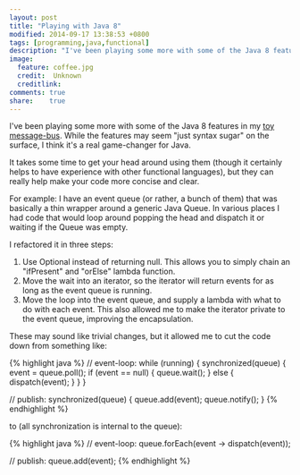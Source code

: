 ```yaml
---
layout: post
title: "Playing with Java 8"
modified: 2014-09-17 13:38:53 +0800
tags: [programming,java,functional]
description: "I've been playing some more with some of the Java 8 features in my toy message-bus. While the features may seem 'just syntax sugar' on the surface, I think it's a real game-changer for Java."
image:
  feature: coffee.jpg
  credit:  Unknown
  creditlink: 
comments: true
share:    true
---
```

I've been playing some more with some of the Java 8 features in my <a href="https://github.com/corani/minibus/" target="_BLANK">toy message-bus</a>. While the features may seem
"just syntax sugar" on the surface, I think it's a real game-changer for Java.

It takes some time to get your head around using them (though it certainly helps to have experience with other functional languages), but they can really help make your code more
concise and clear.

For example: I have an event queue (or rather, a bunch of them) that was basically a thin wrapper around a generic Java Queue. In various places I had code that would loop around
popping the head and dispatch it or waiting if the Queue was empty.

I refactored it in three steps:

 1. Use Optional instead of returning null. This allows you to simply chain an "ifPresent" and "orElse" lambda function.
 2. Move the wait into an iterator, so the iterator will return events for as long as the event queue is running.
 3. Move the loop into the event queue, and supply a lambda with what to do with each event. This also allowed me to make the iterator private to the event queue, improving the encapsulation.

These may sound like trivial changes, but it allowed me to cut the code down from something like:

{% highlight java %}
// event-loop:
while (running) {
    synchronized(queue) {
        event = queue.poll();
        if (event == null) {
            queue.wait();
        } else {
            dispatch(event);
        }
    }
}

// publish:
synchronized(queue) {
    queue.add(event);
    queue.notify();
}
{% endhighlight %}

to (all synchronization is internal to the queue):

{% highlight java %}
// event-loop:
queue.forEach(event -> dispatch(event));

// publish:
queue.add(event);﻿
{% endhighlight %}